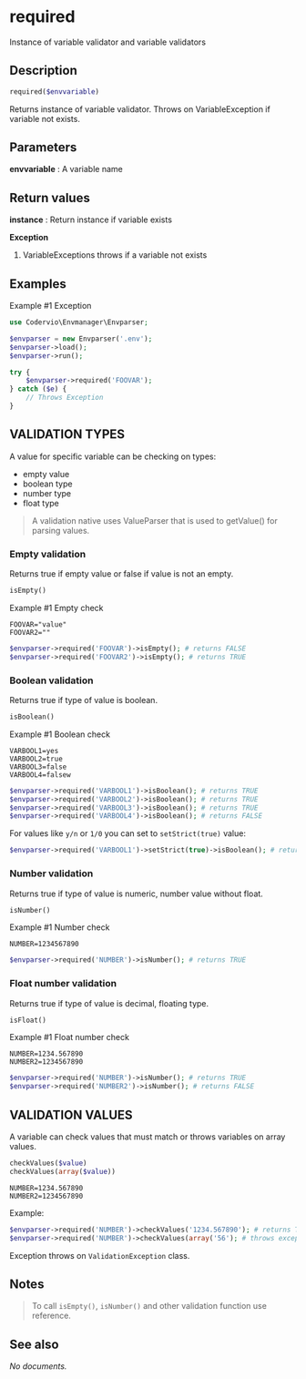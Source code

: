 # required

Instance of variable validator and variable validators

## Description

```php
required($envvariable)
```

Returns instance of variable validator.
Throws on VariableException if variable not exists.

## Parameters

__envvariable__
: A variable name

## Return values

__instance__
: Return instance if variable exists

__Exception__
1. VariableExceptions throws if a variable not exists

## Examples

Example #1 Exception
```php
use Codervio\Envmanager\Envparser;

$envparser = new Envparser('.env');
$envparser->load();
$envparser->run();

try {
    $envparser->required('FOOVAR');
} catch ($e) {
    // Throws Exception
}
```

## VALIDATION TYPES

A value for specific variable can be checking on types:
* empty value
* boolean type
* number type
* float type

> A validation native uses ValueParser that is used to getValue() for parsing values.

### Empty validation

Returns true if empty value or false if value is not an empty.

```php
isEmpty()
```

Example #1 Empty check

```shell
FOOVAR="value"
FOOVAR2=""
```

```php
$envparser->required('FOOVAR')->isEmpty(); # returns FALSE
$envparser->required('FOOVAR2')->isEmpty(); # returns TRUE
```

### Boolean validation

Returns true if type of value is boolean.

```php
isBoolean()
```

Example #1 Boolean check

```shell
VARBOOL1=yes
VARBOOL2=true
VARBOOL3=false
VARBOOL4=falsew
```

```php
$envparser->required('VARBOOL1')->isBoolean(); # returns TRUE
$envparser->required('VARBOOL2')->isBoolean(); # returns TRUE
$envparser->required('VARBOOL3')->isBoolean(); # returns TRUE
$envparser->required('VARBOOL4')->isBoolean(); # returns FALSE
```

For values like `y/n` or `1/0` you can set to `setStrict(true)` value:

```php
$envparser->required('VARBOOL1')->setStrict(true)->isBoolean(); # returns TRUE
```

### Number validation

Returns true if type of value is numeric, number value without float.

```php
isNumber()
```

Example #1 Number check

```shell
NUMBER=1234567890
```

```php
$envparser->required('NUMBER')->isNumber(); # returns TRUE
```

### Float number validation

Returns true if type of value is decimal, floating type.

```php
isFloat()
```

Example #1 Float number check

```shell
NUMBER=1234.567890
NUMBER2=1234567890
```

```php
$envparser->required('NUMBER')->isNumber(); # returns TRUE
$envparser->required('NUMBER2')->isNumber(); # returns FALSE
```

## VALIDATION VALUES

A variable can check values that must match or throws variables on array values.

```php
checkValues($value)
checkValues(array($value))
```

```shell
NUMBER=1234.567890
NUMBER2=1234567890
```

Example:

```php
$envparser->required('NUMBER')->checkValues('1234.567890'); # returns TRUE
$envparser->required('NUMBER')->checkValues(array('56'); # throws exception
```

Exception throws on `ValidationException` class.

## Notes

> To call `isEmpty()`, `isNumber()` and other validation function use reference.

## See also

_No documents._
